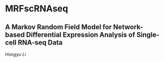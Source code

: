 # MRFscRNAseq

## A Markov Random Field Model for Network-based Differential Expression Analysis of Single-cell RNA-seq Data
*Hongyu Li*
